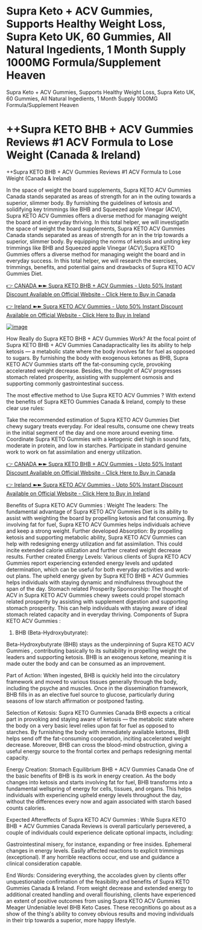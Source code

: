 <h1>Supra Keto + ACV Gummies, Supports Healthy Weight Loss, Supra Keto UK, 60 Gummies, All Natural Ingedients, 1 Month Supply 1000MG Formula/Supplement Heaven</h1>
Supra Keto + ACV Gummies, Supports Healthy Weight Loss, Supra Keto UK, 60 Gummies, All Natural Ingedients, 1 Month Supply 1000MG Formula/Supplement Heaven

<h1>++Supra KETO BHB + ACV Gummies Reviews #1 ACV Formula to Lose Weight (Canada & Ireland)</h1>
++Supra KETO BHB + ACV Gummies Reviews #1 ACV Formula to Lose Weight (Canada & Ireland)

In the space of weight the board supplements, Supra KETO ACV Gummies Canada stands separated as areas of strength for an in the outing towards a superior, slimmer body. By furnishing the guidelines of ketosis and solidifying key trimmings like BHB and Squeezed apple Vinegar (ACV), Supra KETO ACV Gummies offers a diverse method for managing weight the board and in everyday thriving. In this total helper, we will investigatIn the space of weight the board supplements, Supra KETO ACV Gummies Canada stands separated as areas of strength for an in the trip towards a superior, slimmer body. By equipping the norms of ketosis and uniting key trimmings like BHB and Squeezed apple Vinegar (ACV),Supra KETO Gummies offers a diverse method for managing weight the board and in everyday success. In this total helper, we will research the exercises, trimmings, benefits, and potential gains and drawbacks of Supra KETO ACV Gummies Diet.

[👉 CANADA ➽➽ Supra KETO BHB + ACV Gummies - Upto 50% Instant Discount Available on Official Website - Click Here to Buy in Canada](https://www.econsumed.com/2C7ZCTXH/XJW1HRJ/?sub1=Islam)

[👉 Ireland ➽➽ Supra KETO ACV Gummies - Upto 50% Instant Discount Available on Official Website - Click Here to Buy in Ireland](https://www.econsumed.com/2C7ZCTXH/XJW1HRJ/?sub1=Islam)

[![image](https://github.com/user-attachments/assets/477f2e1b-13c4-4f9a-aaa3-903967d05c69)](https://www.econsumed.com/2C7ZCTXH/XJW1HRJ/?sub1=Islam)


How Really do Supra KETO BHB + ACV Gummies Work?
At the focal point of Supra KETO BHB + ACV Gummies Canadapracticality lies its ability to help ketosis — a metabolic state where the body involves fat for fuel as opposed to sugars. By furnishing the body with exogenous ketones as BHB, Supra KETO ACV Gummies starts off the fat-consuming cycle, provoking accelerated weight decrease. Besides, the thought of ACV progresses stomach related prosperity, assisting with supplement osmosis and supporting commonly gastrointestinal success.

The most effective method to Use Supra KETO ACV Gummies ?
With extend the benefits of Supra KETO Gummies Canada & Ireland, comply to these clear use rules:

Take the recommended estimation of Supra KETO ACV Gummies Diet chewy sugary treats everyday.
For ideal results, consume one chewy treats in the initial segment of the day and one more around evening time.
Coordinate Supra KETO Gummies with a ketogenic diet high in sound fats, moderate in protein, and low in starches.
Participate in standard genuine work to work on fat assimilation and energy utilization.

[👉 CANADA ➽➽ Supra KETO BHB + ACV Gummies - Upto 50% Instant Discount Available on Official Website - Click Here to Buy in Canada](https://www.econsumed.com/2C7ZCTXH/XJW1HRJ/?sub1=Islam)

[👉 Ireland ➽➽ Supra KETO ACV Gummies - Upto 50% Instant Discount Available on Official Website - Click Here to Buy in Ireland](https://www.econsumed.com/2C7ZCTXH/XJW1HRJ/?sub1=Islam)

Benefits of Supra KETO ACV Gummies :
Weight The leaders: The fundamental advantage of Supra KETO ACV Gummies Diet is its ability to assist with weighting the board by propelling ketosis and fat consuming. By involving fat for fuel, Supra KETO ACV Gummies helps individuals achieve and keep a strong weight.
Further developed Absorption: By propelling ketosis and supporting metabolic ability, Supra KETO ACV Gummies can help with redesigning energy utilization and fat assimilation. This could incite extended calorie utilization and further created weight decrease results.
Further created Energy Levels: Various clients of Supra KETO ACV Gummies report experiencing extended energy levels and updated determination, which can be useful for both everyday activities and work-out plans. The upheld energy given by Supra KETO BHB + ACV Gummies helps individuals with staying dynamic and mindfulness throughout the span of the day.
Stomach related Prosperity Sponsorship: The thought of ACV in Supra KETO ACV Gummies chewy sweets could propel stomach related prosperity by assisting with supplement digestion and supporting stomach prosperity. This can help individuals with staying aware of ideal stomach related capacity and in everyday thriving.
Components of Supra KETO ACV Gummies :
1. BHB (Beta-Hydroxybutyrate):

Beta-Hydroxybutyrate (BHB) stays as the underpinning of Supra KETO ACV Gummies , contributing basically to its suitability in propelling weight the leaders and supporting ketosis. BHB is an exogenous ketone, meaning it is made outer the body and can be consumed as an improvement.

Part of Action: When ingested, BHB is quickly held into the circulatory framework and moved to various tissues generally through the body, including the psyche and muscles. Once in the dissemination framework, BHB fills in as an elective fuel source to glucose, particularly during seasons of low starch affirmation or postponed fasting.

Selection of Ketosis: Supra KETO Gummies Canada BHB expects a critical part in provoking and staying aware of ketosis — the metabolic state where the body on a very basic level relies upon fat for fuel as opposed to starches. By furnishing the body with immediately available ketones, BHB helps send off the fat-consuming cooperation, inciting accelerated weight decrease. Moreover, BHB can cross the blood-mind obstruction, giving a useful energy source to the frontal cortex and perhaps redesigning mental capacity.

Energy Creation: Stomach Equilibrium BHB + ACV Gummies Canada One of the basic benefits of BHB is its work in energy creation. As the body changes into ketosis and starts involving fat for fuel, BHB transforms into a fundamental wellspring of energy for cells, tissues, and organs. This helps individuals with experiencing upheld energy levels throughout the day, without the differences every now and again associated with starch based counts calories.

Expected Aftereffects of Supra KETO ACV Gummies :
While Supra KETO BHB + ACV Gummies Canada Reviews is overall particularly persevered, a couple of individuals could experience delicate optional impacts, including:

Gastrointestinal misery, for instance, expanding or free insides.
Ephemeral changes in energy levels.
Easily affected reactions to explicit trimmings (exceptional).
If any horrible reactions occur, end use and guidance a clinical consideration capable.

End Words:
Considering everything, the accolades given by clients offer unquestionable confirmation of the feasibility and benefits of Supra KETO Gummies Canada & Ireland. From weight decrease and extended energy to additional created handling and overall flourishing, clients have experienced an extent of positive outcomes from using Supra KETO ACV Gummies Meager Undeniable level BHB Keto Cases. These recognitions go about as a show of the thing's ability to convey obvious results and moving individuals in their trip towards a superior, more happy lifestyle.

